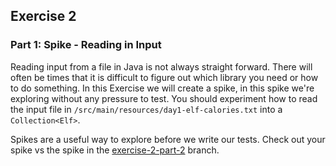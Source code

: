 ## Exercise 2
### Part 1: Spike - Reading in Input

Reading input from a file in Java is not always straight forward.
There will often be times that it is difficult to figure out which library you need or how to do something.
In this Exercise we will create a spike, in this spike we're exploring without any pressure to test.
You should experiment how to read the input file in `/src/main/resources/day1-elf-calories.txt` into a `Collection<Elf>`.

Spikes are a useful way to explore before we write our tests.
Check out your spike vs the spike in the [exercise-2-part-2](https://github.com/rocketstack-matt/advent-of-tdd/tree/exercise-2-part-2-refactor) branch.